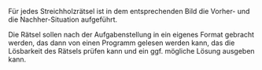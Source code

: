 Für jedes Streichholzrätsel ist in dem entsprechenden Bild die Vorher- und die Nachher-Situation aufgeführt.

Die Rätsel sollen nach der Aufgabenstellung in ein eigenes Format gebracht werden, das dann von einen Programm gelesen werden kann, das die Lösbarkeit des Rätsels prüfen kann und ein ggf. mögliche Lösung ausgeben kann.
